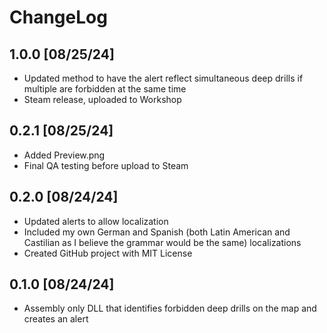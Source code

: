 # ChangeLog

## 1.0.0 [08/25/24]
- Updated method to have the alert reflect simultaneous deep drills if multiple are forbidden at the same time
- Steam release, uploaded to Workshop

## 0.2.1 [08/25/24]
- Added Preview.png
- Final QA testing before upload to Steam

## 0.2.0 [08/24/24]
- Updated alerts to allow localization
- Included my own German and Spanish (both Latin American and Castilian as I believe the grammar would be the same) localizations
- Created GitHub project with MIT License

## 0.1.0 [08/24/24]
- Assembly only DLL that identifies forbidden deep drills on the map and creates an alert
